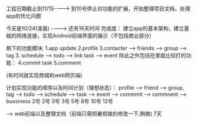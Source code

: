 工程日期截止到11/15----> 到10号停止对功能的扩展，开始整理项目文档，处理app的优化问题

今天是10/24(凌晨) ----> 还有16天时间
完成度：	建立app的基本架构，建立基础的网络连接，实现Android前端界面的展示（不包括商业部分）

剩下的功能模块:
1.app update
2.profile
3.contacter --> friends --> group --> tag
3. schedule --> todo --> link task --> event
除此之外包括在里面比较打的功能：
4.commit task
5.comment

(有时间就实现商城和web网页端)

计划实现功能的顺序以及时间计划（理想状态）：
profile --> friend --> group, tag --> todo --> schedule --> task  --> event --> commmit --> commnent --> bussiness
	  		2号			2号		  3号		  3号  		5号		  	   8号					10号				12号

--> web前端以及整理文档（前端只需把暑假做的修改一下,稍微)
	 7天